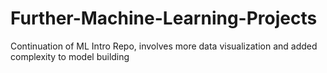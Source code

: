 # Further-Machine-Learning-Projects
Continuation of ML Intro Repo, involves more data visualization and added complexity to model building

